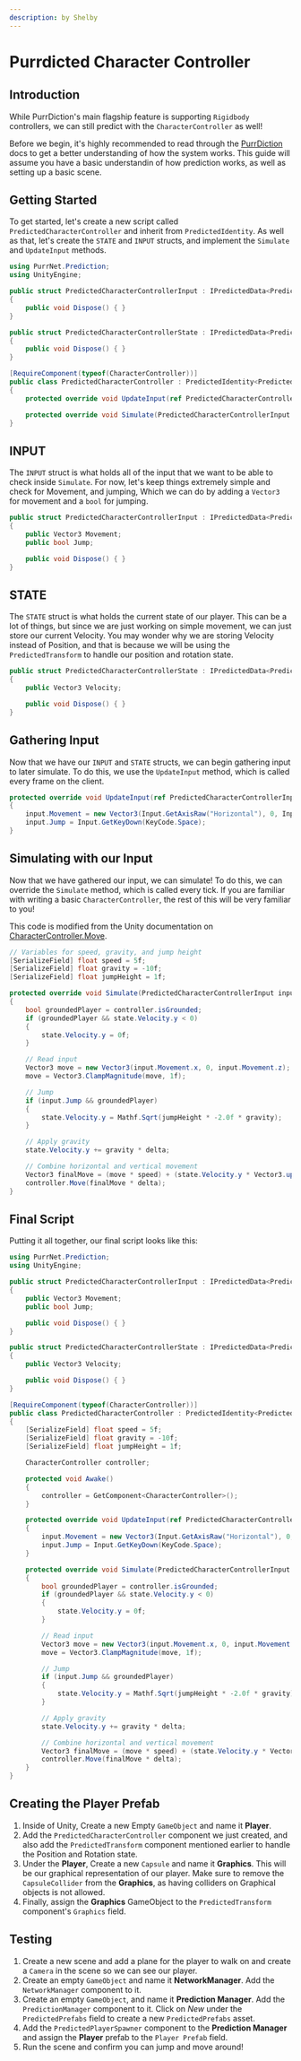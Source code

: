 ```yaml
---
description: by Shelby
---
```


# Purrdicted Character Controller

## Introduction
While PurrDiction's main flagship feature is supporting `Rigidbody` controllers, we can still predict with the `CharacterController` as well!

Before we begin, it's highly recommended to read through the [PurrDiction](../tools/client-side-prediction/README.md) docs to get a better understanding of how the system works. This guide will assume you have a basic understandin of how prediction works, as well as setting up a basic scene.

## Getting Started
To get started, let's create a new script called `PredictedCharacterController` and inherit from `PredictedIdentity`. As well as that, let's create the `STATE` and `INPUT` structs, and implement the `Simulate` and `UpdateInput` methods.

```csharp
using PurrNet.Prediction;
using UnityEngine;

public struct PredictedCharacterControllerInput : IPredictedData<PredictedCharacterControllerInput>
{
    public void Dispose() { }
}

public struct PredictedCharacterControllerState : IPredictedData<PredictedCharacterControllerState>
{
    public void Dispose() { }
}

[RequireComponent(typeof(CharacterController))]
public class PredictedCharacterController : PredictedIdentity<PredictedCharacterControllerInput, PredictedCharacterControllerState>
{
    protected override void UpdateInput(ref PredictedCharacterControllerInput input) {}

    protected override void Simulate(PredictedCharacterControllerInput input, ref PredictedCharacterControllerState state, float delta) { }
}
```

## INPUT
The `INPUT` struct is what holds all of the input that we want to be able to check inside `Simulate`. For now, let's keep things extremely simple and check for Movement, and jumping, Which we can do by adding a `Vector3` for movement and a `bool` for jumping.

```csharp
public struct PredictedCharacterControllerInput : IPredictedData<PredictedCharacterControllerInput>
{
    public Vector3 Movement;
    public bool Jump;

    public void Dispose() { }
}
```

## STATE
The `STATE` struct is what holds the current state of our player. This can be a lot of things, but since we are just working on simple movement, we can just store our current Velocity. You may wonder why we are storing Velocity instead of Position, and that is because we will be using the `PredictedTransform` to handle our position and rotation state.

```csharp
public struct PredictedCharacterControllerState : IPredictedData<PredictedCharacterControllerState>
{
    public Vector3 Velocity;

    public void Dispose() { }
}
```

## Gathering Input
Now that we have our `INPUT` and `STATE` structs, we can begin gathering input to later simulate. To do this, we use the `UpdateInput` method, which is called every frame on the client.

```csharp
protected override void UpdateInput(ref PredictedCharacterControllerInput input)
{
    input.Movement = new Vector3(Input.GetAxisRaw("Horizontal"), 0, Input.GetAxisRaw("Vertical"));
    input.Jump = Input.GetKeyDown(KeyCode.Space);
}
```

## Simulating with our Input
Now that we have gathered our input, we can simulate! To do this, we can override the `Simulate` method, which is called every tick. If you are familiar with writing a basic `CharacterController`, the rest of this will be very familiar to you!

This code is modified from the Unity documentation on [CharacterController.Move](https://docs.unity3d.com/ScriptReference/CharacterController.Move.html).

```csharp
// Variables for speed, gravity, and jump height
[SerializeField] float speed = 5f;
[SerializeField] float gravity = -10f;
[SerializeField] float jumpHeight = 1f;

protected override void Simulate(PredictedCharacterControllerInput input, ref PredictedCharacterControllerState state, float delta)
{
    bool groundedPlayer = controller.isGrounded;
    if (groundedPlayer && state.Velocity.y < 0)
    {
        state.Velocity.y = 0f;
    }

    // Read input
    Vector3 move = new Vector3(input.Movement.x, 0, input.Movement.z);
    move = Vector3.ClampMagnitude(move, 1f);

    // Jump
    if (input.Jump && groundedPlayer)
    {
        state.Velocity.y = Mathf.Sqrt(jumpHeight * -2.0f * gravity);
    }

    // Apply gravity
    state.Velocity.y += gravity * delta;

    // Combine horizontal and vertical movement
    Vector3 finalMove = (move * speed) + (state.Velocity.y * Vector3.up);
    controller.Move(finalMove * delta);
}
```

## Final Script
Putting it all together, our final script looks like this:

```csharp
using PurrNet.Prediction;
using UnityEngine;

public struct PredictedCharacterControllerInput : IPredictedData<PredictedCharacterControllerInput>
{
    public Vector3 Movement;
    public bool Jump;

    public void Dispose() { }
}

public struct PredictedCharacterControllerState : IPredictedData<PredictedCharacterControllerState>
{
    public Vector3 Velocity;

    public void Dispose() { }
}

[RequireComponent(typeof(CharacterController))]
public class PredictedCharacterController : PredictedIdentity<PredictedCharacterControllerInput, PredictedCharacterControllerState>
{
    [SerializeField] float speed = 5f;
    [SerializeField] float gravity = -10f;
    [SerializeField] float jumpHeight = 1f;

    CharacterController controller;

    protected void Awake()
    {
        controller = GetComponent<CharacterController>();
    }

    protected override void UpdateInput(ref PredictedCharacterControllerInput input)
    {
        input.Movement = new Vector3(Input.GetAxisRaw("Horizontal"), 0, Input.GetAxisRaw("Vertical"));
        input.Jump = Input.GetKeyDown(KeyCode.Space);
    }

    protected override void Simulate(PredictedCharacterControllerInput input, ref PredictedCharacterControllerState state, float delta)
    {
        bool groundedPlayer = controller.isGrounded;
        if (groundedPlayer && state.Velocity.y < 0)
        {
            state.Velocity.y = 0f;
        }

        // Read input
        Vector3 move = new Vector3(input.Movement.x, 0, input.Movement.z);
        move = Vector3.ClampMagnitude(move, 1f);

        // Jump
        if (input.Jump && groundedPlayer)
        {
            state.Velocity.y = Mathf.Sqrt(jumpHeight * -2.0f * gravity);
        }

        // Apply gravity
        state.Velocity.y += gravity * delta;

        // Combine horizontal and vertical movement
        Vector3 finalMove = (move * speed) + (state.Velocity.y * Vector3.up);
        controller.Move(finalMove * delta);
    }
}
```

## Creating the Player Prefab
1. Inside of Unity, Create a new Empty `GameObject` and name it **Player**. 
2. Add the `PredictedCharacterController` component we just created, and also add the `PredictedTransform` component mentioned earlier to handle the Position and Rotation state. 
3. Under the **Player**, Create a new `Capsule` and name it **Graphics**. This will be our graphical representation of our player. Make sure to remove the `CapsuleCollider` from the **Graphics**, as having colliders on Graphical objects is not allowed. 
4. Finally, assign the **Graphics** GameObject to the `PredictedTransform` component's `Graphics` field.

## Testing
1. Create a new scene and add a plane for the player to walk on and create a `Camera` in the scene so we can see our player.
2. Create an empty `GameObject` and name it **NetworkManager**. Add the `NetworkManager` component to it.
3. Create an empty `GameObject`, and name it **Prediction Manager**. Add the `PredictionManager` component to it. Click on *New* under the `PredictedPrefabs` field to create a new `PredictedPrefabs` asset.
4. Add the `PredictedPlayerSpawner` component to the **Prediction Manager** and assign the **Player** prefab to the `Player Prefab` field.
5. Run the scene and confirm you can jump and move around!